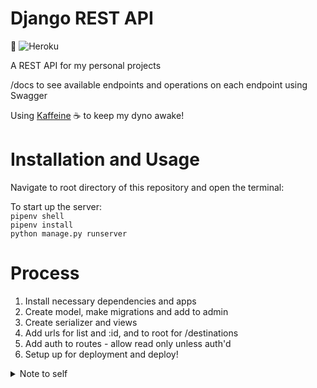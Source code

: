 # Django REST API

 🚀 ![Heroku](https://pyheroku-badge.herokuapp.com/?app=nat-api&style=flat)

A REST API for my personal projects 

/docs to see available endpoints and operations on each endpoint using Swagger 

Using [Kaffeine](http://kaffeine.herokuapp.com/) ☕️ to keep my dyno awake! 

# Installation and Usage
Navigate to root directory of this repository and open the terminal:   

To start up the server:     
`pipenv shell`   
`pipenv install`   
`python manage.py runserver`   

# Process
1. Install necessary dependencies and apps 
2. Create model, make migrations and add to admin
3. Create serializer and views
4. Add urls for list and :id, and to root for /destinations 
5. Add auth to routes - allow read only unless auth'd
6. Setup up for deployment and deploy!

<details>
<summary>Note to self</summary>

To deploy: `git push heroku main`    
Perform migrations: `heroku run python manage.py makemigrations / migrate` (must migrate locally first and then push)

🚧 food: add option to upload multiple images to a post 🚧

</details>

